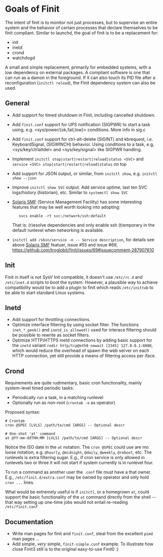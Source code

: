Goals of Finit
==============

The intent of finit is to monitor not just processes, but to supervise
an entire system and the behavior of certain processes that declare
themselves to be finit compliant.  Similar to launchd, the goal of
finit is to be a replacement for:

* init
* inetd
* crond
* watchdogd

A small and simple replacement, primarily for embedded systems, with a
low dependency on external packages.  A compliant software is one that
can run as a damon in the foreground.  If it can also touch its PID file
after a reconfiguration (`initctl reload`), the Finit dependency system
can also be used.


General
-------

* Add support for timed shutdown in Finit, including cancelled shutdown.
* Add `finit.conf` support for UPS notification (SIGPWR) to start a task
  using, e.g. <sys/power/{ok,fail,low}> conditions.  More info in sig.c
* Add `finit.conf` support for ctrl-alt-delete (SIGINT) and kbrequest,
  i.e. KeyboardSignal, (SIGWINCH) behavior.  Using conditions to a task,
  e.g, <sys/key/ctrlaltdel> and <sys/key/signal> like SIGPWR handling.
* Implement `initctl stop|start|restart|reload|status <SVC>` and
  `service <SVC> stop|start|restart|reload|status` on top
* Add support for JSON output, or similar, from `initctl show`, e.g.
  `initctl show --json`
* Improve `initctl show SVC` output.  Add service uptime, last ten SVC
  logs/history (historian), etc. Similar to `systemctl show SVC`
* [Solaris SMF][] (Service Management Facility) has some interesting
  features that may be well worth looking into adopting:
  
         svcs enable -rt svc:/network/ssh:default
  
  That is: (r)esolve dependencies and only enable ssh (t)emporary
  in the default runlevel when networking is available.
* `initctl add /sbin/service -n -- Service description`, for details
  see above [Solaris SMF][] featuer, issue #55 and issue #69,
  https://github.com/troglobit/finit/issues/69#issuecomment-287907610


Init
----

Finit in itself is not SysV Init compatible, it doesn't use `/etc/rc.d`
and `/etc/inet.d` scripts to boot the system.  However, a plausible way
to achieve compatibility would be to add a plugin to finit which reads
`/etc/inittab` to be able to start standard Linux systems.


Inetd
-----

* Add support for throttling connections.
* Optimize interface filtering by using socket filter.  The functions
  `inet_*_peek()` and `inetd_is_allowed()` used for interace filtering
  should be possible to rewrite as socket filters.
* Optimize HTTP/HTTPS inetd connections by adding basic support for the
  `inetd` variant `redir http/tcp@eth0 nowait [2345] 127.0.0.1:8080`,
  which would reduce the overhead of spawn the web server on each HTTP
  connection, yet still provide a means of filtering access per iface.


Crond
-----

Requirements are quite rudimentary, basic cron functionality, mainly
system-level timed periodic tasks:

* Periodically run a task, in a matching runlevel
* Optionally run as non-root (`crontab -e` as operator)

Proposed syntax:

    # Crontab
    cron @SPEC [LVLS] /path/to/cmd [ARGS] -- Optional descr
    
    # One-shot 'at' command
    at @YY-mm-ddTHH:MM [LVLS] /path/to/cmd [ARGS] -- Optional descr

Notice the ISO date in the `at` notation.  The `cron @SPEC` could use
are mo loose notation, e.g. `@hourly`, `@midnight`, `@daily`, `@weekly`,
`@reboot`, etc.  The runlevels is extra filtering sugar.  E.g., if cron
service is only allowed in runlevels two or three it will not start if
system currently is in runlevel four.

To run a command as another user the `.conf` file must have a that
owner.  E.g., `/etc/finit.d/extra.conf` may be owned by operator and
only hold `cron ...` lines.

What would be extremely useful is if `initctl`, or a homegrown `at`,
could support the basic functionality of the `at` command directly from
the shell -- that way setting up one-time jobs would not entail
re-reading `/etc/finit.conf`


Documentation
-------------

* Write man pages for finit and `finit.conf`, steal from the excellent
  `pimd` man pages ...
* Add simple, *very* simple, `finit-simple.conf` example. To illustrate
  how close Finit3 still is to the original easy-to-use Finit0 :)


[libwdt]: http://www.wehavemorefun.de/fritzbox/Libwdt.so
[Fritz!Box source dump]: ftp://ftp.avm.de/fritz.box/fritzbox.fon_wlan_7170/x_misc/opensrc/
[Solaris SMF]: http://www.oracle.com/technetwork/articles/servers-storage-admin/intro-smf-basics-s11-1729181.html

<!--
  -- Local Variables:
  -- mode: markdown
  -- End:
  -->
